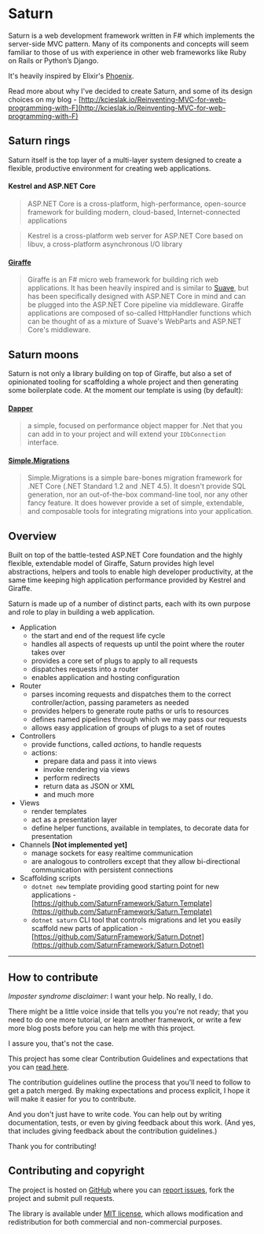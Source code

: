 # Saturn

Saturn is a web development framework written in F# which implements the server-side MVC pattern. Many of its components and concepts will seem familiar to those of us with experience in other web frameworks like Ruby on Rails or Python’s Django.

It's heavily inspired by Elixir's [Phoenix](http://phoenixframework.org/).

Read more about why I've decided to create Saturn, and some of its design choices on my blog - [http://kcieslak.io/Reinventing-MVC-for-web-programming-with-F](http://kcieslak.io/Reinventing-MVC-for-web-programming-with-F)


## Saturn rings

Saturn itself is the top layer of a multi-layer system designed to create a flexible, productive environment for creating web applications.

#### Kestrel and ASP.NET Core

> ASP.NET Core is a cross-platform, high-performance, open-source framework for building modern, cloud-based, Internet-connected applications

> Kestrel is a cross-platform web server for ASP.NET Core based on libuv, a cross-platform asynchronous I/O library

#### [Giraffe](https://github.com/giraffe-fsharp/Giraffe)
> Giraffe is an F# micro web framework for building rich web applications. It has been heavily inspired and is similar to [Suave](https://suave.io), but has been specifically designed with ASP.NET Core in mind and can be plugged into the ASP.NET Core pipeline via middleware. Giraffe applications are composed of so-called HttpHandler functions which can be thought of as a mixture of Suave's WebParts and ASP.NET Core's middleware.

## Saturn moons

Saturn is not only a library building on top of Giraffe, but also a set of opinionated tooling for scaffolding a whole project and then generating some boilerplate code. At the moment our template is using (by default):

#### [Dapper](https://github.com/StackExchange/Dapper)

> a simple, focused on performance object mapper for .Net that you can add in to your project and will extend your `IDbConnection` interface.

#### [Simple.Migrations](https://github.com/canton7/Simple.Migrations)

> Simple.Migrations is a simple bare-bones migration framework for .NET Core (.NET Standard 1.2 and .NET 4.5). It doesn't provide SQL generation, nor an out-of-the-box command-line tool, nor any other fancy feature. It does however provide a set of simple, extendable, and composable tools for integrating migrations into your application.


## Overview

Built on top of the battle-tested ASP.NET Core foundation and the highly flexible, extendable model of Giraffe, Saturn provides high level abstractions, helpers and tools to enable high developer productivity, at the same time keeping high application performance provided by Kestrel and Giraffe.

Saturn is made up of a number of distinct parts, each with its own purpose and role to play in building a web application.

 - Application
    - the start and end of the request life cycle
    - handles all aspects of requests up until the point where the router takes over
    - provides a core set of plugs to apply to all requests
    - dispatches requests into a router
    - enables application and hosting configuration
 - Router
    - parses incoming requests and dispatches them to the correct controller/action, passing parameters as needed
    - provides helpers to generate route paths or urls to resources
    - defines named pipelines through which we may pass our requests
    - allows easy application of groups of plugs to a set of routes
 - Controllers
    - provide functions, called *actions*, to handle requests
    - actions:
        - prepare data and pass it into views
        - invoke rendering via views
        - perform redirects
        - return data as JSON or XML
        - and much more
 - Views
    - render templates
    - act as a presentation layer
    - define helper functions, available in templates, to decorate data for presentation
 - Channels  **[Not implemented yet]**
    - manage sockets for easy realtime communication
    - are analogous to controllers except that they allow bi-directional communication with persistent connections
 - Scaffolding scripts
    - `dotnet new` template providing good starting point for new applications - [https://github.com/SaturnFramework/Saturn.Template](https://github.com/SaturnFramework/Saturn.Template)
    - `dotnet saturn` CLI tool that controls migrations and let you easily scaffold new parts of application - [https://github.com/SaturnFramework/Saturn.Dotnet](https://github.com/SaturnFramework/Saturn.Dotnet)

---

## How to contribute

*Imposter syndrome disclaimer*: I want your help. No really, I do.

There might be a little voice inside that tells you you're not ready; that you need to do one more tutorial, or learn another framework, or write a few more blog posts before you can help me with this project.

I assure you, that's not the case.

This project has some clear Contribution Guidelines and expectations that you can [read here](https://github.com/Krzysztof-Cieslak/Saturn/blob/master/CONTRIBUTING.md).

The contribution guidelines outline the process that you'll need to follow to get a patch merged. By making expectations and process explicit, I hope it will make it easier for you to contribute.

And you don't just have to write code. You can help out by writing documentation, tests, or even by giving feedback about this work. (And yes, that includes giving feedback about the contribution guidelines.)

Thank you for contributing!


## Contributing and copyright

The project is hosted on [GitHub](https://github.com/Krzysztof-Cieslak/Saturn) where you can [report issues](https://github.com/Krzysztof-Cieslak/Saturn/issues), fork
the project and submit pull requests.

The library is available under [MIT license](https://github.com/Krzysztof-Cieslak/Saturn/blob/master/LICENSE.md), which allows modification and redistribution for both commercial and non-commercial purposes.
